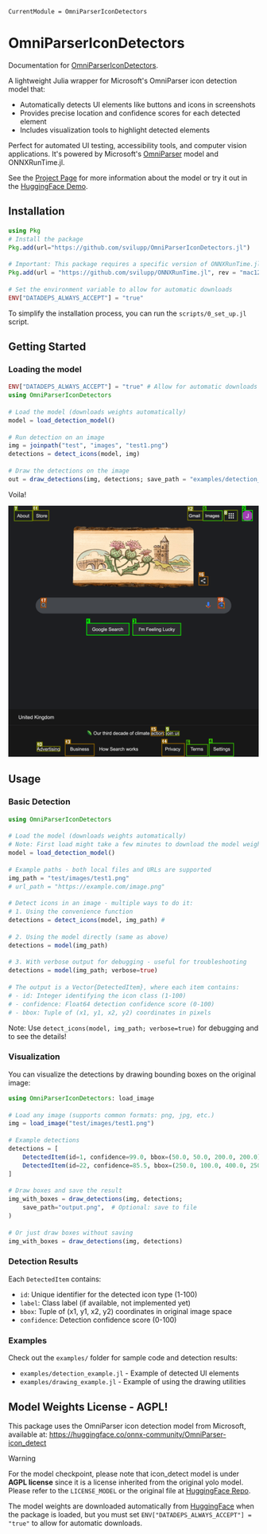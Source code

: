 ```@meta
CurrentModule = OmniParserIconDetectors
```

# OmniParserIconDetectors

Documentation for [OmniParserIconDetectors](https://github.com/svilupp/OmniParserIconDetectors.jl).

A lightweight Julia wrapper for Microsoft's OmniParser icon detection model that:
- Automatically detects UI elements like buttons and icons in screenshots
- Provides precise location and confidence scores for each detected element
- Includes visualization tools to highlight detected elements

Perfect for automated UI testing, accessibility tools, and computer vision applications.
It's powered by Microsoft's [OmniParser](https://microsoft.github.io/OmniParser/) model and ONNXRunTime.jl.

See the [Project Page](https://microsoft.github.io/OmniParser/) for more information about the model or try it out in the [HuggingFace Demo](https://huggingface.co/spaces/microsoft/OmniParser).

## Installation

```julia
using Pkg
# Install the package
Pkg.add(url="https://github.com/svilupp/OmniParserIconDetectors.jl")

# Important: This package requires a specific version of ONNXRunTime.jl
Pkg.add(url = "https://github.com/svilupp/ONNXRunTime.jl", rev = "mac120")

# Set the environment variable to allow for automatic downloads
ENV["DATADEPS_ALWAYS_ACCEPT"] = "true"
```
To simplify the installation process, you can run the `scripts/0_set_up.jl` script.

## Getting Started

### Loading the model

```julia
ENV["DATADEPS_ALWAYS_ACCEPT"] = "true" # Allow for automatic downloads
using OmniParserIconDetectors

# Load the model (downloads weights automatically)
model = load_detection_model()

# Run detection on an image
img = joinpath("test", "images", "test1.png")
detections = detect_icons(model, img)

# Draw the detections on the image
out = draw_detections(img, detections; save_path = "examples/detection_example.png")

```

Voila!

![Detection Example](detection_example.png)


## Usage

### Basic Detection
```julia
using OmniParserIconDetectors

# Load the model (downloads weights automatically)
# Note: First load might take a few minutes to download the model weights (~850MB)
model = load_detection_model()

# Example paths - both local files and URLs are supported
img_path = "test/images/test1.png"
# url_path = "https://example.com/image.png"

# Detect icons in an image - multiple ways to do it:
# 1. Using the convenience function
detections = detect_icons(model, img_path) #

# 2. Using the model directly (same as above)
detections = model(img_path)

# 3. With verbose output for debugging - useful for troubleshooting
detections = model(img_path; verbose=true)

# The output is a Vector{DetectedItem}, where each item contains:
# - id: Integer identifying the icon class (1-100)
# - confidence: Float64 detection confidence score (0-100)
# - bbox: Tuple of (x1, y1, x2, y2) coordinates in pixels
```

Note: Use `detect_icons(model, img_path; verbose=true)` for debugging and to see the details!

### Visualization

You can visualize the detections by drawing bounding boxes on the original image:
```julia
using OmniParserIconDetectors: load_image

# Load any image (supports common formats: png, jpg, etc.)
img = load_image("test/images/test1.png")

# Example detections
detections = [
    DetectedItem(id=1, confidence=99.0, bbox=(50.0, 50.0, 200.0, 200.0)),  # High confidence detection
    DetectedItem(id=22, confidence=85.5, bbox=(250.0, 100.0, 400.0, 250.0))  # Medium confidence detection
]

# Draw boxes and save the result
img_with_boxes = draw_detections(img, detections; 
    save_path="output.png",  # Optional: save to file
)

# Or just draw boxes without saving
img_with_boxes = draw_detections(img, detections)
```

### Detection Results
Each `DetectedItem` contains:
- `id`: Unique identifier for the detected icon type (1-100)
- `label`: Class label (if available, not implemented yet)
- `bbox`: Tuple of (x1, y1, x2, y2) coordinates in original image space
- `confidence`: Detection confidence score (0-100)

### Examples

Check out the `examples/` folder for sample code and detection results:
- `examples/detection_example.jl` - Example of detected UI elements
- `examples/drawing_example.jl` - Example of using the drawing utilities


## Model Weights License - AGPL!

This package uses the OmniParser icon detection model from Microsoft, available at:
https://huggingface.co/onnx-community/OmniParser-icon_detect

> [!WARNING]
>
> For the model checkpoint, please note that icon_detect model is under **AGPL license** since it is a license inherited from the original yolo model. Please refer to the `LICENSE_MODEL` or the original file at [HuggingFace Repo](https://huggingface.co/microsoft/OmniParser/resolve/main/icon_detect/LICENSE).

The model weights are downloaded automatically from [HuggingFace](https://huggingface.co/onnx-community/OmniParser-icon_detect) when the package is loaded, but you must set `ENV["DATADEPS_ALWAYS_ACCEPT"] = "true"` to allow for automatic downloads.
